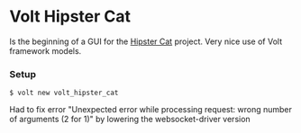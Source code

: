 # Volt Hipster Cat

Is the beginning of a GUI for the <a href="https://github.com/maxplomer/hipster_cat/">Hipster Cat</a> project.  Very nice use of Volt framework models.

### Setup

    $ volt new volt_hipster_cat

Had to fix error "Unexpected error while processing request: wrong number of arguments (2 for 1)"
by lowering the websocket-driver version
